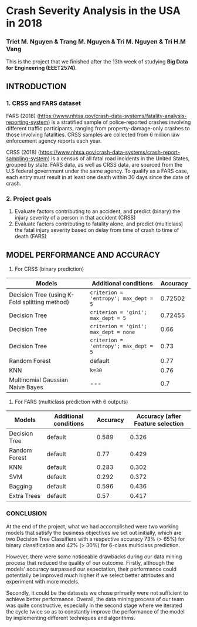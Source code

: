 # Crash Severity Analysis in the USA in 2018


### Triet M. Nguyen & Trang M. Nguyen & Tri M. Nguyen & Tri H.M Vang
This is the project that we finished after the 13th week of studying **Big Data for Engineering (EEET2574)**.




## INTRODUCTION

### 1. CRSS and FARS dataset

FARS (2018) (https://www.nhtsa.gov/crash-data-systems/fatality-analysis-reporting-system) is a stratified sample of police-reported crashes involving different traffic participants, ranging from property-damage-only crashes to those involving fatalities. CRSS samples are collected from 6 million law enforcement agency reports each year.


CRSS (2018) (https://www.nhtsa.gov/crash-data-systems/crash-report-sampling-system) is a census of all fatal road incidents in the United States, grouped by state. FARS data, as well as CRSS data, are sourced from the U.S federal government under the same agency. To qualify as a FARS case, each entry must result in at least one death within 30 days since the date of crash.


### 2. Project goals
1. Evaluate factors contributing to an accident, and predict (binary) the injury severity of a person in that accident (CRSS)
2. Evaluate factors contributing to fatality alone, and predict (multiclass) the fatal injury severity based on delay from time of crash to time of death (FARS)
 

## MODEL PERFORMANCE AND ACCURACY
1. For CRSS (binary prediction)

| Models | Additional conditions | Accuracy |
| --- | --- | --- |
| Decision Tree (using K-Fold splitting method) |`criterion = 'entropy'; max_dept = 5`  | 0.72502 |
| Decision Tree | `criterion = 'gini'; max_dept = 5`  | 0.72455 |
| Decision Tree |`criterion = 'gini'; max_dept = none`   | 0.66 |
| Decision Tree |`criterion = 'entropy'; max_dept = 5`   | 0.73 |
| Random Forest | default | 0.77 |
| KNN | `k=30` | 0.76 |
| Multinomial Gaussian Naive Bayes | --- | 0.7 |

1. For FARS (multiclass prediction with 6 outputs)


| Models | Additional conditions | Accuracy | Accuracy (after Feature selection |
| --- | --- | --- | --- |
| Decision Tree | default | 0.589 | 0.326 |
| Random Forest | default | 0.77 | 0.429 |
| KNN | default | 0.283 | 0.302 |
| SVM | default | 0.292 | 0.372
| Bagging | default | 0.596 | 0.436 |
| Extra Trees | default | 0.57| 0.417 |

### CONCLUSION
At the end of the project, what we had accomplished were two working models that satisfy the business objectives we set out initially, which are two Decision Tree Classifiers with a respective accuracy 73% (> 65%) for binary classification and 42% (> 30%) for 6-class multiclass prediction.

However, there were some noticeable drawbacks during our data mining process that reduced the quality of our outcome. Firstly, although the models’ accuracy surpassed our expectation, their performance could potentially be improved much higher if we select better attributes and experiment with more models. 

Secondly, it could be the datasets we chose primarily were not sufficient to achieve better performance. Overall, the data mining process of our team was quite
constructive, especially in the second stage where we iterated the cycle twice so as to constantly improve the performance of the model by implementing different techniques and algorithms.
